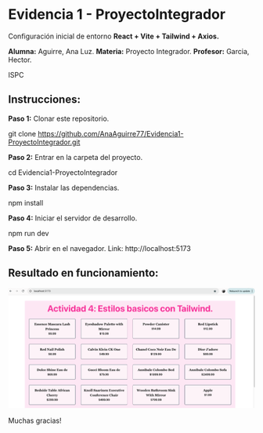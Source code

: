 # Evidencia 1 - ProyectoIntegrador

Configuración inicial de entorno **React + Vite + Tailwind + Axios.**

**Alumna:** Aguirre, Ana Luz.
**Materia:** Proyecto Integrador.
**Profesor:** Garcia, Hector.

ISPC

## Instrucciones:

**Paso 1:** Clonar este repositorio.

git clone https://github.com/AnaAguirre77/Evidencia1-ProyectoIntegrador.git

**Paso 2:** Entrar en la carpeta del proyecto.

cd Evidencia1-ProyectoIntegrador

**Paso 3:** Instalar las dependencias.

npm install

**Paso 4:** Iniciar el servidor de desarrollo.

npm run dev

**Paso 5:** Abrir en el navegador.
Link: http://localhost:5173

## Resultado en funcionamiento:

![Resultado](captura.png)

Muchas gracias!
